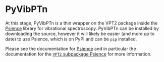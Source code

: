 # PyVibPTn


At this stage, PyVibPTn is a thin wrapper on the VPT2 package inside the [Psience](https://github.com/McCoyGroup/Psience) library for vibrational spectroscopy.
PyVibPTn can be installed by downloading the source, however it will likely be easier (and more up to date) to use Psience, which is on PyPI and can be `pip` installed.

Please see the documentation for [Psience](https://mccoygroup.github.io/Psience) and in particular the documentation for the [`VPT2` subpackage Psience](https://mccoygroup.github.io/Psience/Psience/VPT2) for more information.